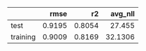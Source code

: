 |          |   rmse |     r2 |   avg_nll |
|:---------|-------:|-------:|----------:|
| test     | 0.9195 | 0.8054 |   27.455  |
| training | 0.9009 | 0.8169 |   32.1306 |
